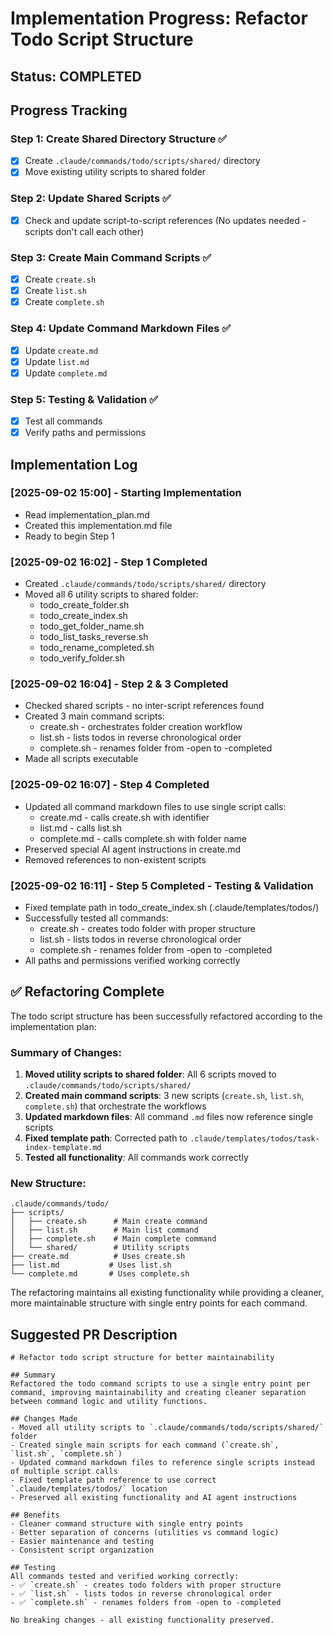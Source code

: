# Implementation Progress: Refactor Todo Script Structure

## Status: COMPLETED

## Progress Tracking

### Step 1: Create Shared Directory Structure ✅

- [x] Create `.claude/commands/todo/scripts/shared/` directory
- [x] Move existing utility scripts to shared folder

### Step 2: Update Shared Scripts ✅

- [x] Check and update script-to-script references (No updates needed - scripts don't call each other)

### Step 3: Create Main Command Scripts ✅

- [x] Create `create.sh`
- [x] Create `list.sh`
- [x] Create `complete.sh`

### Step 4: Update Command Markdown Files ✅

- [x] Update `create.md`
- [x] Update `list.md`
- [x] Update `complete.md`

### Step 5: Testing & Validation ✅

- [x] Test all commands
- [x] Verify paths and permissions

## Implementation Log

### [2025-09-02 15:00] - Starting Implementation

- Read implementation_plan.md
- Created this implementation.md file
- Ready to begin Step 1

### [2025-09-02 16:02] - Step 1 Completed

- Created `.claude/commands/todo/scripts/shared/` directory
- Moved all 6 utility scripts to shared folder:
  - todo_create_folder.sh
  - todo_create_index.sh
  - todo_get_folder_name.sh
  - todo_list_tasks_reverse.sh
  - todo_rename_completed.sh
  - todo_verify_folder.sh

### [2025-09-02 16:04] - Step 2 & 3 Completed

- Checked shared scripts - no inter-script references found
- Created 3 main command scripts:
  - create.sh - orchestrates folder creation workflow
  - list.sh - lists todos in reverse chronological order
  - complete.sh - renames folder from -open to -completed
- Made all scripts executable

### [2025-09-02 16:07] - Step 4 Completed

- Updated all command markdown files to use single script calls:
  - create.md - calls create.sh with identifier
  - list.md - calls list.sh
  - complete.md - calls complete.sh with folder name
- Preserved special AI agent instructions in create.md
- Removed references to non-existent scripts

### [2025-09-02 16:11] - Step 5 Completed - Testing & Validation

- Fixed template path in todo_create_index.sh (.claude/templates/todos/)
- Successfully tested all commands:
  - create.sh - creates todo folder with proper structure
  - list.sh - lists todos in reverse chronological order
  - complete.sh - renames folder from -open to -completed
- All paths and permissions verified working correctly

## ✅ Refactoring Complete

The todo script structure has been successfully refactored according to the implementation plan:

### Summary of Changes:
1. **Moved utility scripts to shared folder**: All 6 scripts moved to `.claude/commands/todo/scripts/shared/`
2. **Created main command scripts**: 3 new scripts (`create.sh`, `list.sh`, `complete.sh`) that orchestrate the workflows
3. **Updated markdown files**: All command `.md` files now reference single scripts
4. **Fixed template path**: Corrected path to `.claude/templates/todos/task-index-template.md`
5. **Tested all functionality**: All commands work correctly

### New Structure:
```
.claude/commands/todo/
├── scripts/
│   ├── create.sh      # Main create command
│   ├── list.sh        # Main list command  
│   ├── complete.sh    # Main complete command
│   └── shared/        # Utility scripts
├── create.md          # Uses create.sh
├── list.md           # Uses list.sh
└── complete.md       # Uses complete.sh
```

The refactoring maintains all existing functionality while providing a cleaner, more maintainable structure with single entry points for each command.

## Suggested PR Description

```
# Refactor todo script structure for better maintainability

## Summary
Refactored the todo command scripts to use a single entry point per command, improving maintainability and creating cleaner separation between command logic and utility functions.

## Changes Made
- Moved all utility scripts to `.claude/commands/todo/scripts/shared/` folder
- Created single main scripts for each command (`create.sh`, `list.sh`, `complete.sh`)
- Updated command markdown files to reference single scripts instead of multiple script calls
- Fixed template path reference to use correct `.claude/templates/todos/` location
- Preserved all existing functionality and AI agent instructions

## Benefits
- Cleaner command structure with single entry points
- Better separation of concerns (utilities vs command logic)
- Easier maintenance and testing
- Consistent script organization

## Testing
All commands tested and verified working correctly:
- ✅ `create.sh` - creates todo folders with proper structure
- ✅ `list.sh` - lists todos in reverse chronological order  
- ✅ `complete.sh` - renames folders from -open to -completed

No breaking changes - all existing functionality preserved.
```
